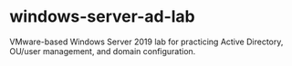 # windows-server-ad-lab
VMware-based Windows Server 2019 lab for practicing Active Directory, OU/user management, and domain configuration.
